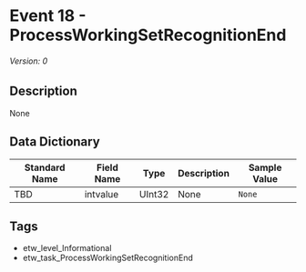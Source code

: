 # Event 18 - ProcessWorkingSetRecognitionEnd
###### Version: 0

## Description
None

## Data Dictionary
|Standard Name|Field Name|Type|Description|Sample Value|
|---|---|---|---|---|
|TBD|intvalue|UInt32|None|`None`|

## Tags
* etw_level_Informational
* etw_task_ProcessWorkingSetRecognitionEnd